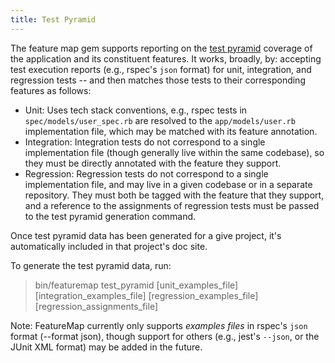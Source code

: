 ```yaml
---
title: Test Pyramid
---
```


The feature map gem supports reporting on the [test pyramid](https://martinfowler.com/bliki/TestPyramid.html) coverage of the application and its constituent features.  It works, broadly, by:  accepting test execution reports (e.g., rspec's `json` format) for unit, integration, and regression tests -- and then matches those tests to their corresponding features as follows:
  - Unit:  Uses tech stack conventions, e.g., rspec tests in `spec/models/user_spec.rb` are resolved to the `app/models/user.rb` implementation file, which may be matched with its feature annotation.
  - Integration:  Integration tests do not correspond to a single implementation file (though generally live within the same codebase), so they must be directly annotated with the feature they support.
  - Regression:  Regression tests do not correspond to a single implementation file, and may live in a given codebase or in a separate repository.  They must both be tagged with the feature that they support, and a reference to the assignments of regression tests must be passed to the test pyramid generation command.

Once test pyramid data has been generated for a give project, it's automatically included in that project's doc site.

To generate the test pyramid data, run:
> bin/featuremap test_pyramid [unit_examples_file] [integration_examples_file] [regression_examples_file] [regression_assignments_file]

Note:  FeatureMap currently only supports _examples files_ in rspec's `json` format (--format json), though support for others (e.g., jest's `--json`, or the JUnit XML format) may be added in the future.
